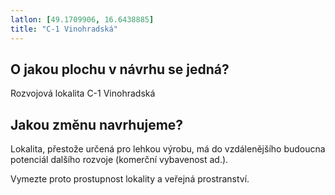 ```yaml
---
latlon: [49.1709906, 16.6438885]
title: "C-1 Vinohradská"
---
```


## O jakou plochu v návrhu se jedná?

Rozvojová lokalita C-1 Vinohradská

## Jakou změnu navrhujeme?

Lokalita, přestože určená pro lehkou výrobu, má do vzdálenějšího budoucna potenciál dalšího rozvoje (komerční vybavenost ad.).

Vymezte proto prostupnost lokality a veřejná prostranství.
